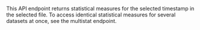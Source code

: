 This API endpoint returns statistical measures for the selected timestamp in the selected file. To access identical statistical measures for several datasets at once, see the multistat endpoint.